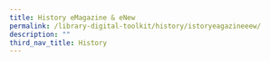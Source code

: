 ```yaml
---
title: History eMagazine & eNew
permalink: /library-digital-toolkit/history/istoryeagazineeew/
description: ""
third_nav_title: History
---
```


